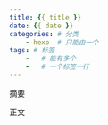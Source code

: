 ```yaml
---
title: {{ title }}
date: {{ date }}
categories: # 分类
    - hexo  # 只能由一个
tags: # 标签
    -   # 能有多个
    -   # 一个标签一行
---
```


摘要

<!--more-->

正文